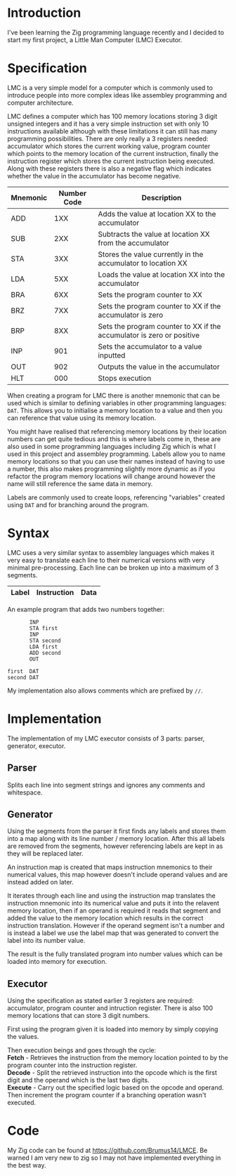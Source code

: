 # Introduction

I've been learning the Zig programming language recently and I decided to start my first project, a Little Man Computer (LMC) Executor.

# Specification

LMC is a very simple model for a computer which is commonly used to introduce people into more complex ideas like assembley programming and computer architecture.

LMC defines a computer which has 100 memory locations storing 3 digit unsigned integers and it has a very simple instruction set with only 10 instructions available although with these limitations it can still has many programming possibilities. There are only really a 3 registers needed: accumulator which stores the current working value, program counter which points to the memory location of the current instruction, finally the instruction register which stores the current instruction being executed. Along with these registers there is also a negative flag which indicates whether the value in the accumulator has become negative.


| Mnemonic      | Number Code   | Description                                                           |
|---------------|---------------|-----------------------------------------------------------------------|
| ADD           | 1XX           | Adds the value at location XX to the accumulator                      |
| SUB           | 2XX           | Subtracts the value at location XX from the accumulator               |
| STA           | 3XX           | Stores the value currently in the accumulator to location XX          |
| LDA           | 5XX           | Loads the value at location XX into the accumulator                   |
| BRA           | 6XX           | Sets the program counter to XX                                        |
| BRZ           | 7XX           | Sets the program counter to XX if the accumulator is zero             |
| BRP           | 8XX           | Sets the program counter to XX if the accumulator is zero or positive |
| INP           | 901           | Sets the accumulator to a value inputted                              |
| OUT           | 902           | Outputs the value in the accumulator                                  |
| HLT           | 000           | Stops execution                                                       |

When creating a program for LMC there is another mnemonic that can be used which is similar to defining variables in other programming languages: `DAT`. This allows you to initialise a memory location to a value and then you can reference that value using its memory location.

You might have realised that referencing memory locations by their location numbers can get quite tedious and this is where labels come in, these are also used in some programming languages including Zig which is what I used in this project and assembley programming. Labels allow you to name memory locations so that you can use their names instead of having to use a number, this also makes programming slightly more dynamic as if you refactor the program memory locations will change around however the name will still reference the same data in memory.

Labels are commonly used to create loops, referencing "variables" created using `DAT` and for branching around the program.

# Syntax
LMC uses a very similar syntax to assembley languages which makes it very easy to translate each line to their numerical versions with very minimal pre-processing. Each line can be broken up into a maximum of 3 segments.

| Label | Instruction | Data |
|-------|-------------|------|

An example program that adds two numbers together:

```lmc
       INP
       STA first
       INP
       STA second
       LDA first
       ADD second
       OUT

first  DAT
second DAT
```

My implementation also allows comments which are prefixed by `//`.

# Implementation
The implementation of my LMC executor consists of 3 parts: parser, generator, executor.

## Parser
Splits each line into segment strings and ignores any comments and whitespace.

## Generator
Using the segments from the parser it first finds any labels and stores them into a map along with its line number / memory location. After this all labels are removed from the segments, however referencing labels are kept in as they will be replaced later.

An instruction map is created that maps instruction mnemonics to their numerical values, this map however doesn't include operand values and are instead added on later.

It iterates through each line and using the instruction map translates the instruction mnemonic into its numerical value and puts it into the relavent memory location, then if an operand is required it reads that segment and added the value to the memory location which results in the correct instruction translation. However if the operand segment isn't a number and is instead a label we use the label map that was generated to convert the label into its number value.

The result is the fully translated program into number values which can be loaded into memory for execution.

## Executor
Using the specification as stated earlier 3 registers are required: accumulator, program counter and intruction register. There is also 100 memory locations that can store 3 digit numbers.

First using the program given it is loaded into memory by simply copying the values.

Then execution beings and goes through the cycle:\
**Fetch** - Retrieves the instruction from the memory location pointed to by the program counter into the instruction register.\
**Decode** - Split the retrieved instruction into the opcode which is the first digit and the operand which is the last two digits.\
**Execute** - Carry out the specified logic based on the opcode and operand. Then increment the program counter if a branching operation wasn't executed.

# Code
My Zig code can be found at <https://github.com/Brumus14/LMCE>. Be warned I am very new to zig so I may not have implemented everything in the best way.
